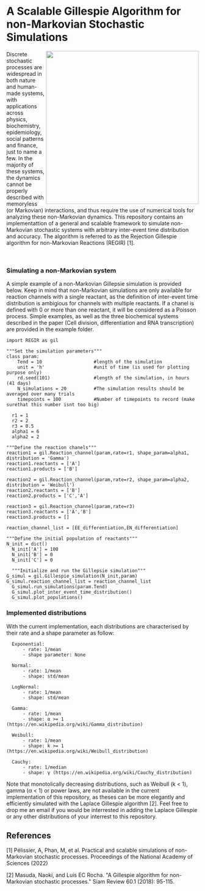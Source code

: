 # A Scalable Gillespie Algorithm for non-Markovian Stochastic Simulations

<img align="right" src="https://raw.githubusercontent.com/Aurelien-Pelissier/REGIR/master/Figures/REGIR.png" width=400>
Discrete stochastic processes are widespread in both nature and human-made systems, with applications across physics, biochemistry, epidemiology, social patterns and finance, just to name a few. In the majority of these systems, the dynamics cannot be properly described with memoryless (or Markovian) interactions, and thus require the use of numerical tools for analyzing these non-Markovian dynamics. This repository contains an implementattion of a general and scalable framework to simulate non-Markovian stochastic systems with arbitrary inter-event time distribution and accuracy. The algorithm is referred to as the Rejection Gillespie algorithm for non-Markovian Reactions (REGIR) [1].

&nbsp;



        
        
### Simulating a non-Markovian system

A simple example of a non-Markovian Gillepsie simulation is provided below. Keep in mind that non-Markovian simulations are only available for reaction channels with a single reactant, as the definition of inter-event time distribution is ambigious for channels with multiple reactants. If a chanel is defined with 0 or more than one reactant, it will be considered as a Poisson process. Simple examples, as well as the three biochemical systems described in the paper (Cell division, differentiation and RNA transcription) are provided in the example folder. 

	import REGIR as gil

	"""Set the simulation parameters"""
	class param:
		Tend = 10					#length of the simulation
		unit = 'h'					#unit of time (is used for plotting purpose only)
		rd.seed(101)                #length of the simulation, in hours (41 days)
		N_simulations = 20          #The simulation results should be averaged over many trials
		timepoints = 100            #Number of timepoints to record (make surethat this number isnt too big)

      r1 = 1
      r2 = 2
      r3 = 0.5
      alpha1 = 6
      alpha2 = 2
      
	"""Define the reaction chanels"""
	reaction1 = gil.Reaction_channel(param,rate=r1, shape_param=alpha1, distribution = 'Gamma')
	reaction1.reactants = ['A']
	reaction1.products = ['B']
		
	reaction2 = gil.Reaction_channel(param,rate=r2, shape_param=alpha2, distribution = 'Weibull')
	reaction2.reactants = ['B']
	reaction2.products = ['C','A']
		
	reaction3 = gil.Reaction_channel(param,rate=r3)
	reaction3.reactants = ['A','B']
	reaction3.products = []
		
	reaction_channel_list = [EE_differentiation,EN_differentiation]

	"""Define the initial population of reactants"""
	N_init = dict()
      N_init['A'] = 100
      N_init['B'] = 0
      N_init['C'] = 0

      """Initialize and run the Gillepsie simulation"""
	G_simul = gil.Gillespie_simulation(N_init,param)
	G_simul.reaction_channel_list = reaction_channel_list
      G_simul.run_simulations(param.Tend)
      G_simul.plot_inter_event_time_distribution()
      G_simul.plot_populations()
      
### Implemented distributions
With the current implementation, each distributions are characterised by their rate and a shape parameter as follow:

      Exponential:
          - rate: 1/mean
          - shape parameter: None
      
      Normal:
          - rate: 1/mean
          - shape: std/mean
      
      LogNormal:
          - rate: 1/mean
          - shape: std/mean
          
      Gamma:
          - rate: 1/mean
          - shape: α >= 1 (https://en.wikipedia.org/wiki/Gamma_distribution)
          
      Weibull:
          - rate: 1/mean
          - shape: k >= 1 (https://en.wikipedia.org/wiki/Weibull_distribution)
          
      Cauchy:
          - rate: 1/median
          - shape: γ (https://en.wikipedia.org/wiki/Cauchy_distribution)
      

      
Note that monotolically decreasing distributions, such as Weibull (k < 1), gamma (α < 1) or power laws, are not available in the current implementation of this repository, as theses can be more elegantly and efficiently simulated with the Laplace Gillespie algorithm [2]. Feel free to drop me an email if you would be interrested in adding the Laplace Gillespie or any other distributions of your interrest to this repository.


## References

[1] Pélissier, A, Phan, M, et al. Practical and scalable simulations of non-Markovian stochastic processes. Proceedings of the National Academy of Sciences (2022)

[2] Masuda, Naoki, and Luis EC Rocha. "A Gillespie algorithm for non-Markovian stochastic processes." Siam Review 60.1 (2018): 95-115.
